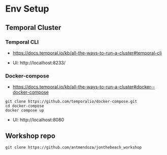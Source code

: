 

# Env Setup

## Temporal Cluster

### Temporal CLI
- https://docs.temporal.io/kb/all-the-ways-to-run-a-cluster#temporal-cli

- UI: http://localhost:8233/


### Docker-compose
- https://docs.temporal.io/kb/all-the-ways-to-run-a-cluster#docker--docker-compose

```
git clone https://github.com/temporalio/docker-compose.git
cd docker-compose
docker compose up
```

- UI: http://localhost:8080


## Workshop repo 

`git clone https://github.com/antmendoza/jonthebeach_workshop`

